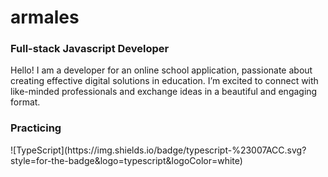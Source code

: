 <h1>armales</h1>
<h3>Full-stack Javascript Developer</h3>
<p>Hello! I am a developer for an online school application, passionate about creating effective digital solutions in education. I’m excited to connect with like-minded professionals and exchange ideas in a beautiful and engaging format.</p>
<h3>Practicing</h3>
<p></p>![TypeScript](https://img.shields.io/badge/typescript-%23007ACC.svg?style=for-the-badge&logo=typescript&logoColor=white)</p>

